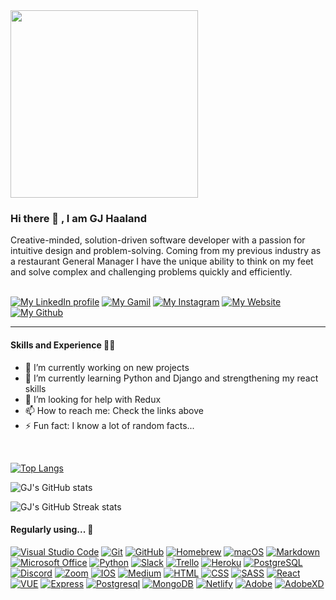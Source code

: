 <!-- <div id="header" align="center"> -->
  <img src="https://media.giphy.com/media/13HgwGsXF0aiGY/giphy.gif?response_id=59245c7c1f1da9f614a280d5" width="300"/>
<!-- </div> -->


 
### Hi there 👋 , I am **GJ Haaland** 

Creative-minded, solution-driven software developer with a passion for intuitive design and problem-solving. Coming from my previous industry as a restaurant General Manager I have the unique ability to think on my feet and solve complex and challenging problems quickly and efficiently.  
<br>

[![My LinkedIn profile](https://img.shields.io/badge/-GJ%20Haaland-0A66C2?style=for-the-badge&logo=LinkedIn&logoColor=FFFFFF)](https://www.linkedin.com/in/gj-haaland/)
[![My Gamil](https://img.shields.io/badge/-GJ%20Haaland-BB001B?style=for-the-badge&logo=Gmail&logoColor=FFFFFF)](https://mail.google.com/mail/?view=cm&fs=1&tf=1&to=:haaland.gj@gmail.com)
[![My Instagram](https://img.shields.io/badge/-GJ%20Haaland-833AB4?style=for-the-badge&logo=Instagram&logoColor=FFFFFF)](https://www.instagram.com/gee_eej/)
[![My Website](https://img.shields.io/badge/-Portfolio-4285F4?style=for-the-badge&logo=Google%20Cloud&logoColor=FFFFFF)](https://gjhaaland-portfolio.surge.sh/)
[![My Github](https://img.shields.io/badge/-GJ.%20Haaland-181717?style=for-the-badge&logo=Github&logoColor=FFFFFF)](https://github.com/gg-haaland)

---

#### Skills and Experience 👨‍💻

- 🔭 I’m currently working on new projects
- 🌱 I’m currently learning Python and Django and strengthening my react skills
- 🤔 I’m looking for help with Redux
- 📫 How to reach me: Check the links above
- ⚡ Fun fact: I know a lot of random facts...

<br>


[![Top Langs](https://github-readme-stats.vercel.app/api/top-langs/?username=gg-haaland&layout=compact&theme=ayu-mirage)](https://github.com/gg-haaland/github-readme-stats)

![GJ's GitHub stats](https://github-readme-stats.vercel.app/api?username=gg-haaland&show_icons=true&theme=ayu-mirage)

![GJ's GitHub Streak stats](https://github-readme-streak-stats.herokuapp.com/?user=gg-haaland&theme=ayu-mirage)


#### Regularly using... 🧰

[![Visual Studio Code](https://img.shields.io/badge/-Visual%20Studio%20Code-007ACC?style=for-the-badge&logo=Visual%20Studio%20Code&logoColor=FFFFFF)](https://code.visualstudio.com/)
[![Git](https://img.shields.io/badge/-Git-F05032?style=for-the-badge&logo=Git&logoColor=FFFFFF)](https://git-scm.com/)
[![GitHub](https://img.shields.io/badge/-GitHub-181717?style=for-the-badge&logo=GitHub&logoColor=FFFFFF)](https://www.github.com/)
[![Homebrew](https://img.shields.io/badge/-Homebrew-FBB040?style=for-the-badge&logo=Homebrew&logoColor=FFFFFF)](https://brew.sh/)
[![macOS](https://img.shields.io/badge/-macOS-000000?style=for-the-badge&logo=macOS&logoColor=FFFFFF)](https://www.apple.com/uk/macos/)
[![Markdown](https://img.shields.io/badge/-Markdown-000000?style=for-the-badge&logo=Markdown&logoColor=FFFFFF)](https://daringfireball.net/projects/markdown/)
[![Microsoft Office](https://img.shields.io/badge/-Microsoft%20Office-D83B01?style=for-the-badge&logo=Microsoft%20Office&logoColor=FFFFFF)](https://www.office.com/)
[![Python](https://img.shields.io/badge/-Python-3776AB?style=for-the-badge&logo=Python&logoColor=FFFFFF)](https://www.python.org/)
[![Slack](https://img.shields.io/badge/-Slack-4A154B?style=for-the-badge&logo=Slack&logoColor=FFFFFF)](https://slack.com/)
[![Trello](https://img.shields.io/badge/-Trello-0052CC?style=for-the-badge&logo=Trello&logoColor=FFFFFF)](https://trello.com/)
[![Heroku](https://img.shields.io/badge/-Heroku-430098?style=for-the-badge&logo=Heroku&logoColor=FFFFFF)](https://www.heroku.com/)
[![PostgreSQL](https://img.shields.io/badge/-PostgreSQL-4169E1?style=for-the-badge&logo=PostgreSQL&logoColor=FFFFFF)](https://www.postgresql.org/)
[![Discord](https://img.shields.io/badge/-Discord-7289DA?style=for-the-badge&logo=discord&logoColor=FFFFFF)](https://www.discord.com)
[![Zoom](https://img.shields.io/badge/-Zoom-2D8CFF?style=for-the-badge&logo=zoom&logoColor=FFFFFF)](https://www.zoom.com)
[![IOS](https://img.shields.io/badge/-iOS-000000?style=for-the-badge&logo=ios&logoColor=FFFFFF)](https://www.apple.com)
[![Medium](https://img.shields.io/badge/-Medium-12100E?style=for-the-badge&logo=medium&logoColor=FFFFFF)](https://www.medium.com)
[![HTML](https://img.shields.io/badge/-HTML-239120?style=for-the-badge&logo=html5&logoColor=FFFFFF)](https://www.html.com)
[![CSS](https://img.shields.io/badge/-CSS-239120?style=for-the-badge&logo=css3&logoColor=FFFFFF)](https://www.css.com)
[![SASS](https://img.shields.io/badge/-Sass-CC6699?style=for-the-badge&logo=sass&logoColor=FFFFFF)](https://www.scss.com)
[![React](https://img.shields.io/badge/-React-20232A?style=for-the-badge&logo=react&logoColor=FFFFFF)](https://www.react.com)
[![VUE](https://img.shields.io/badge/-Vue.js-35495E?style=for-the-badge&logo=vue.js&logoColor=FFFFFF)](https://www.vue.com)
[![Express](https://img.shields.io/badge/-Express.js-404D59?style=for-the-badge&logo=express.js&logoColor=FFFFFF)](https://expressjs.com/)
[![Postgresql](https://img.shields.io/badge/-PostgreSQL-316192?style=for-the-badge&logo=postgresql&logoColor=FFFFFF)](https://www.postgresql.org/)
[![MongoDB](https://img.shields.io/badge/-MongoDB-4EA94B?style=for-the-badge&logo=mongodb&logoColor=FFFFFF)](https://www.mongodb.com/)
[![Netlify](https://img.shields.io/badge/-Netlify-00C7B7?style=for-the-badge&logo=netlify&logoColor=FFFFFF)](https://www.netlify.com)
[![Adobe](https://img.shields.io/badge/-adobe-%23FF0000.svg?style=for-the-badge&logo=adobe&logoColor=FFFFFF)](https://www.adobe.com)
[![AdobeXD](https://img.shields.io/badge/-Adobe%20XD-470137?style=for-the-badge&logo=Adobe%20XD&logoColor=FFFFFF)](https://www.adobe.com)








